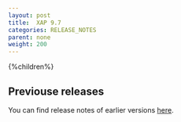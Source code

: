 ```yaml
---
layout: post
title:  XAP 9.7
categories: RELEASE_NOTES
parent: none
weight: 200
---
```





{%children%}


## Previouse releases

You can find release notes of earlier versions [here](http://wiki.gigaspaces.com/wiki/display/RN/GigaSpaces+Release+Notes).

